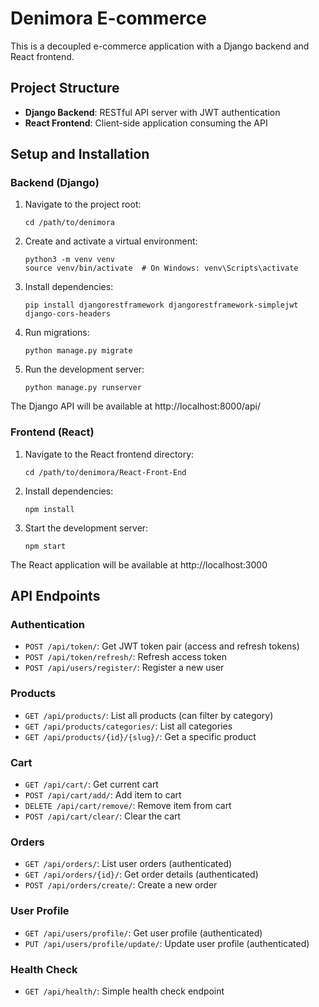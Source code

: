 # Denimora E-commerce

This is a decoupled e-commerce application with a Django backend and React frontend.

## Project Structure

- **Django Backend**: RESTful API server with JWT authentication
- **React Frontend**: Client-side application consuming the API

## Setup and Installation

### Backend (Django)

1. Navigate to the project root:
   ```
   cd /path/to/denimora
   ```

2. Create and activate a virtual environment:
   ```
   python3 -m venv venv
   source venv/bin/activate  # On Windows: venv\Scripts\activate
   ```

3. Install dependencies:
   ```
   pip install djangorestframework djangorestframework-simplejwt django-cors-headers
   ```

4. Run migrations:
   ```
   python manage.py migrate
   ```

5. Run the development server:
   ```
   python manage.py runserver
   ```

The Django API will be available at http://localhost:8000/api/

### Frontend (React)

1. Navigate to the React frontend directory:
   ```
   cd /path/to/denimora/React-Front-End
   ```

2. Install dependencies:
   ```
   npm install
   ```

3. Start the development server:
   ```
   npm start
   ```

The React application will be available at http://localhost:3000

## API Endpoints

### Authentication
- `POST /api/token/`: Get JWT token pair (access and refresh tokens)
- `POST /api/token/refresh/`: Refresh access token
- `POST /api/users/register/`: Register a new user

### Products
- `GET /api/products/`: List all products (can filter by category)
- `GET /api/products/categories/`: List all categories
- `GET /api/products/{id}/{slug}/`: Get a specific product

### Cart
- `GET /api/cart/`: Get current cart
- `POST /api/cart/add/`: Add item to cart
- `DELETE /api/cart/remove/`: Remove item from cart
- `POST /api/cart/clear/`: Clear the cart

### Orders
- `GET /api/orders/`: List user orders (authenticated)
- `GET /api/orders/{id}/`: Get order details (authenticated)
- `POST /api/orders/create/`: Create a new order

### User Profile
- `GET /api/users/profile/`: Get user profile (authenticated)
- `PUT /api/users/profile/update/`: Update user profile (authenticated)

### Health Check
- `GET /api/health/`: Simple health check endpoint 